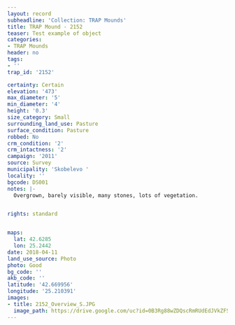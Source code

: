 ```yaml
---
layout: record
subheadline: 'Collection: TRAP Mounds'
title: TRAP Mound - 2152
teaser: Test example of object
categories:
- TRAP Mounds
header: no
tags:
- ''
trap_id: '2152'

certainty: Certain
elevation: '473'
max_diameter: '5'
min_diameter: '4'
height: '0.3'
size_category: Small
surrounding_land_use: Pasture
surface_condition: Pasture
robbed: No
crm_condition: '2'
crm_intactness: '2'
campaign: '2011'
source: Survey
municipality: 'Skobelevo '
locality: ''
bgcode: DS001
notes: |-
  Overgrown, barely visible, many stones, lots of vegetation.


rights: standard


maps:
  lat: 42.6285
  lon: 25.2442
date: 2018-04-11
land_use_source: Photo
photo: Good
bg_code: ''
akb_code: ''
latitude: '42.669956'
longitude: '25.210391'
images:
- title: 2152_Overview_S.JPG
  image_path: https://drive.google.com/uc?id=0B3Rg88wZDQscRmRUdEdJVkZFS00
---
```

